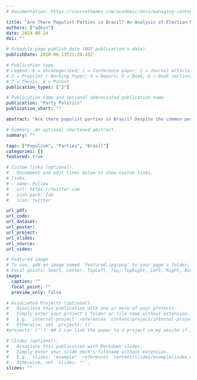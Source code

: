```yaml
---
# Documentation: https://sourcethemes.com/academic/docs/managing-content/

title: "Are There Populist Parties in Brazil? An Analysis of Election Manifestos (2010 - 2022) (Forthcoming in Party Politics)"
authors: ["admin"]
date: 2024-06-24
doi: ""

# Schedule page publish date (NOT publication's date).
publishDate: 2020-06-13T21:28:45Z

# Publication type.
# Legend: 0 = Uncategorized; 1 = Conference paper; 2 = Journal article;
# 3 = Preprint / Working Paper; 4 = Report; 5 = Book; 6 = Book section;
# 7 = Thesis; 8 = Patent
publication_types: ["2"]

# Publication name and optional abbreviated publication name.
publication: "Party Politics"
publication_short: ""

abstract: "Are there populist parties in Brazil? Despite the common perception of personalistic electoral connections, the literature suggests that parties play a crucial role in legislation and voting choice. However, Brazilian parties are overlooked in populism studies. This article adds to the literatue by analyzing populism in Brazilian election manifestos between 2010 and 2022. Through a man-machine content analysis application, it finds that populism is used by only a few parties, predominantly among radical left parties. The article also explores populism within mainstream parties during the 2018 elections. Despite not representing a threat to democracy due to limited influence, the existence of populist parties challenges the misconception that populism in Brazil is solely about leadership."

# Summary. An optional shortened abstract.
summary: ""

tags: ["Populism", "Parties", "Brazil"]
categories: []
featured: true

# Custom links (optional).
#   Uncomment and edit lines below to show custom links.
# links:
# - name: Follow
#   url: https://twitter.com
#   icon_pack: fab
#   icon: twitter

url_pdf: 
url_code: 
url_dataset: 
url_poster:
url_project:
url_slides: 
url_source:
url_video: 

# Featured image
# To use, add an image named `featured.jpg/png` to your page's folder.
# Focal points: Smart, Center, TopLeft, Top, TopRight, Left, Right, BottomLeft, Bottom, BottomRight.
image: 
  caption: ""
  focal_point: ""
  preview_only: false

# Associated Projects (optional).
#   Associate this publication with one or more of your projects.
#   Simply enter your project's folder or file name without extension.
#   E.g. `internal-project` references `content/project/internal-project/index.md`.
#   Otherwise, set `projects: []`.
#projects: [""]  ## I can link the paper to a project in my wesite if I want

# Slides (optional).
#   Associate this publication with Markdown slides.
#   Simply enter your slide deck's filename without extension.
#   E.g. `slides: "example"` references `content/slides/example/index.md`.
#   Otherwise, set `slides: ""`.
slides: ""
---
```

